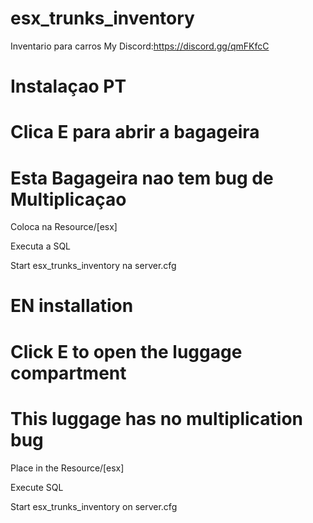 # esx_trunks_inventory
Inventario para carros
My Discord:https://discord.gg/qmFKfcC
# Instalaçao PT
# Clica E para abrir a bagageira
# Esta Bagageira nao tem bug de Multiplicaçao

Coloca na Resource/[esx]

Executa a SQL

Start esx_trunks_inventory na server.cfg

# EN installation
# Click E to open the luggage compartment
# This luggage has no multiplication bug

Place in the Resource/[esx]

Execute  SQL

Start esx_trunks_inventory on server.cfg
